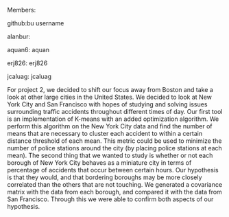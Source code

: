 Members:

github:bu username

alanbur:

aquan6: aquan

erj826: erj826

jcaluag: jcaluag

For project 2, we decided to shift our focus away from Boston and take a look at other large cities in the United States. We decided to look at New York City and San Francisco with hopes of studying and solving issues surrounding traffic accidents throughout different times of day. Our first tool is an implementation of K-means with an added optimization algorithm. We perform this algorithm on the New York City data and find the number of means that are necessary to cluster each accident to within a certain distance threshold of each mean. This metric could be used to minimize the number of police stations around the city (by placing police stations at each mean). The second thing that we wanted to study is whether or not each borough of New York City behaves as a miniature city in terms of percentage of accidents that occur between certain hours. Our hypothesis is that they would, and that bordering boroughs may be more closely correlated than the others that are not touching. We generated a covariance matrix with the data from each borough, and compared it with the data from San Francisco. Through this we were able to confirm both aspects of our hypothesis.   


